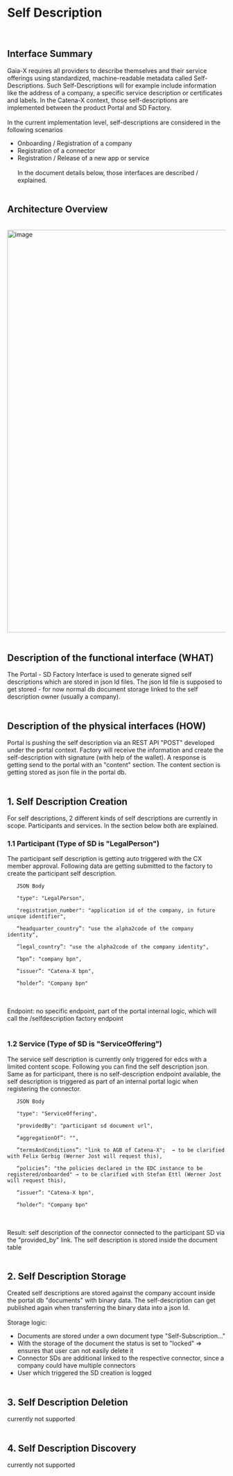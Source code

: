 # Self Description

<br>

## Interface Summary

Gaia-X requires all providers to describe themselves and their service offerings using standardized, machine-readable metadata called Self-Descriptions. Such Self-Descriptions will for example include information like the address of a company, a specific service description or certificates and labels.
In the Catena-X context, those self-descriptions are implemented between the product Portal and SD Factory.
<br>
<br>
In the current implementation level, self-descriptions are considered in the following scenarios
<br>

- Onboarding / Registration of a company
- Registration of a connector
- Registration / Release of a new app or service
  <br>
  <br>
  In the document details below, those interfaces are described / explained.
  <br>
  <br>

## Architecture Overview

<br>
<img width="927" alt="image" src="https://user-images.githubusercontent.com/94133633/210441023-e5266002-d358-4757-b06a-2eae03b23803.png">
<br>
<br>

## Description of the functional interface (WHAT)

The Portal - SD Factory Interface is used to generate signed self descriptions which are stored in json ld files.
The json ld file is supposed to get stored - for now normal db document storage linked to the self description owner (usually a company).
<br>
<br>

## Description of the physical interfaces (HOW)

Portal is pushing the self description via an REST API "POST" developed under the portal context.
Factory will receive the information and create the self-description with signature (with help of the wallet).
A response is getting send to the portal with an "content" section. The content section is getting stored as json file in the portal db.
<br>
<br>

## 1. Self Description Creation

For self descriptions, 2 different kinds of self descriptions are currently in scope.
Participants and services. In the section below both are explained.

### 1.1 Participant (Type of SD is "LegalPerson")

The participant self description is getting auto triggered with the CX member approval.
Following data are getting submitted to the factory to create the participant self description.

       JSON Body

       "type": "LegalPerson",

       "registration_number": "application id of the company, in future unique identifier",

       “headquarter_country”: "use the alpha2code of the company identity",

       ”legal_country”: "use the alpha2code of the company identity",

       “bpn”: "company bpn",

       “issuer”: "Catena-X bpn",

       “holder”: "Company bpn"

<br>
<br>
Endpoint: no specific endpoint, part of the portal internal logic, which will call the /selfdescription factory endpoint
<br>
<br>

### 1.2 Service (Type of SD is "ServiceOffering")

The service self description is currently only triggered for edcs with a limited content scope.
Following you can find the self description json. Same as for participant, there is no self-description endpoint available, the self description is triggered as part of an internal portal logic when registering the connector.

       JSON Body

       "type": "ServiceOffering",

       "providedBy": "participant sd document url",

       “aggregationOf”: "",

       ”termsAndConditions”: "link to AGB of Catena-X";  → to be clarified with Felix Gerbig (Werner Jost will request this),

       “policies”: "the policies declared in the EDC instance to be registered/onboarded" → to be clarified with Stefan Ettl (Werner Jost will request this),

       “issuer”: "Catena-X bpn",

       “holder”: "Company bpn"

<br>
<br>
Result: self description of the connector connected to the participant SD via the "provided_by" link.
The self description is stored inside the document table
<br>
<br>

## 2. Self Description Storage

Created self descriptions are stored against the company account inside the portal db "documents" with binary data.
The self-description can get published again when transferring the binary data into a json ld.
<br>
<br>
Storage logic:

- Documents are stored under a own document type "Self-Subscription..."
- With the storage of the document the status is set to "locked" => ensures that user can not easily delete it
- Connector SDs are additional linked to the respective connector, since a company could have multiple connectors
- User which triggered the SD creation is logged
  <br>
  <br>

## 3. Self Description Deletion

currently not supported
<br>
<br>

## 4. Self Description Discovery

currently not supported
<br>
<br>

